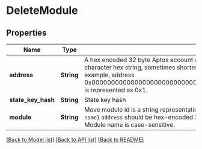 # DeleteModule

## Properties

Name | Type | Description | Notes
------------ | ------------- | ------------- | -------------
**address** | **String** | A hex encoded 32 byte Aptos account address.  This is represented in a string as a 64 character hex string, sometimes shortened by stripping leading 0s, and adding a 0x.  For example, address 0x0000000000000000000000000000000000000000000000000000000000000001 is represented as 0x1.  | 
**state_key_hash** | **String** | State key hash | 
**module** | **String** | Move module id is a string representation of Move module.  Format: `{address}::{module name}`  `address` should be hex-encoded 32 byte account address that is prefixed with `0x`.  Module name is case-sensitive.  | 

[[Back to Model list]](../README.md#documentation-for-models) [[Back to API list]](../README.md#documentation-for-api-endpoints) [[Back to README]](../README.md)


